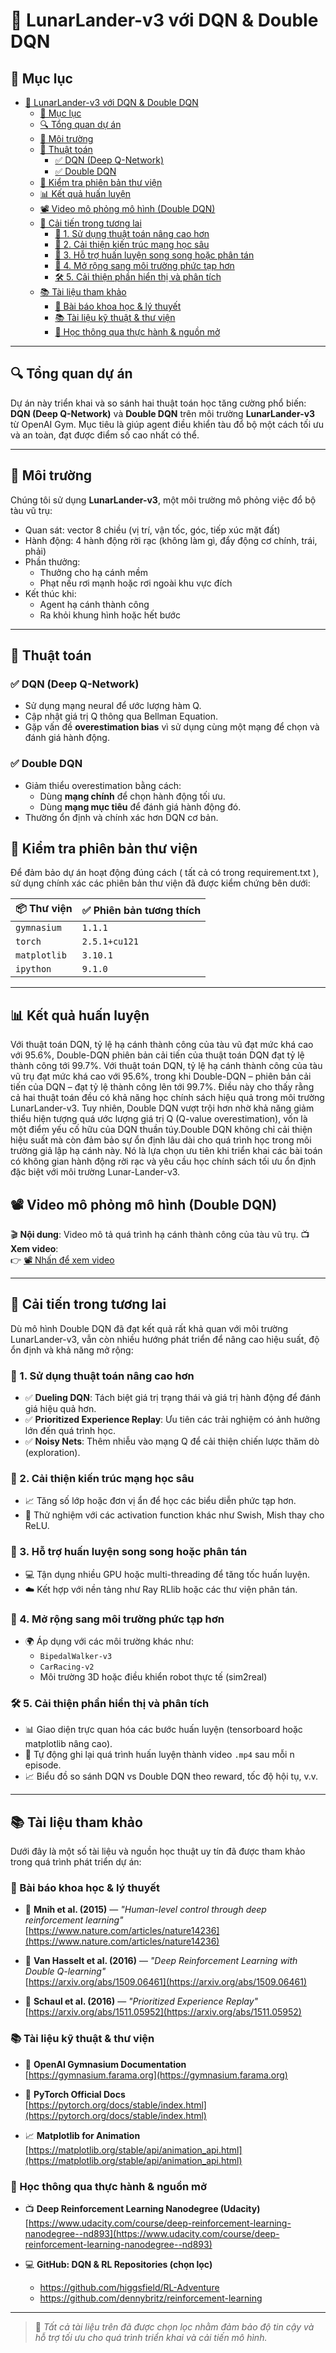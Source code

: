 # 🚀 LunarLander-v3 với DQN & Double DQN

## 📑 Mục lục
- [🚀 LunarLander-v3 với DQN \& Double DQN](#-lunarlander-v3-với-dqn--double-dqn)
  - [📑 Mục lục](#-mục-lục)
  - [🔍 Tổng quan dự án](#-tổng-quan-dự-án)
  - [🌌 Môi trường](#-môi-trường)
  - [🧠 Thuật toán](#-thuật-toán)
    - [✅ DQN (Deep Q-Network)](#-dqn-deep-q-network)
    - [✅ Double DQN](#-double-dqn)
  - [🧪 Kiểm tra phiên bản thư viện](#-kiểm-tra-phiên-bản-thư-viện)
  - [📊 Kết quả huấn luyện](#-kết-quả-huấn-luyện)
  - [📽️ Video mô phỏng mô hình (Double DQN)](#️-video-mô-phỏng-mô-hình-double-dqn)
  - [🔮 Cải tiến trong tương lai](#-cải-tiến-trong-tương-lai)
    - [🚀 1. Sử dụng thuật toán nâng cao hơn](#-1-sử-dụng-thuật-toán-nâng-cao-hơn)
    - [🧠 2. Cải thiện kiến trúc mạng học sâu](#-2-cải-thiện-kiến-trúc-mạng-học-sâu)
    - [🧮 3. Hỗ trợ huấn luyện song song hoặc phân tán](#-3-hỗ-trợ-huấn-luyện-song-song-hoặc-phân-tán)
    - [🎯 4. Mở rộng sang môi trường phức tạp hơn](#-4-mở-rộng-sang-môi-trường-phức-tạp-hơn)
    - [🛠 5. Cải thiện phần hiển thị và phân tích](#-5-cải-thiện-phần-hiển-thị-và-phân-tích)
  - [📚 Tài liệu tham khảo](#-tài-liệu-tham-khảo)
    - [📄 Bài báo khoa học \& lý thuyết](#-bài-báo-khoa-học--lý-thuyết)
    - [📚 Tài liệu kỹ thuật \& thư viện](#-tài-liệu-kỹ-thuật--thư-viện)
    - [🎥 Học thông qua thực hành \& nguồn mở](#-học-thông-qua-thực-hành--nguồn-mở)

---

## 🔍 Tổng quan dự án

Dự án này triển khai và so sánh hai thuật toán học tăng cường phổ biến: **DQN (Deep Q-Network)** và **Double DQN** trên môi trường **LunarLander-v3** từ OpenAI Gym. Mục tiêu là giúp agent điều khiển tàu đổ bộ một cách tối ưu và an toàn, đạt được điểm số cao nhất có thể.

---

## 🌌 Môi trường

Chúng tôi sử dụng **LunarLander-v3**, một môi trường mô phỏng việc đổ bộ tàu vũ trụ:

- Quan sát: vector 8 chiều (vị trí, vận tốc, góc, tiếp xúc mặt đất)
- Hành động: 4 hành động rời rạc (không làm gì, đẩy động cơ chính, trái, phải)
- Phần thưởng:
  - Thưởng cho hạ cánh mềm
  - Phạt nếu rơi mạnh hoặc rơi ngoài khu vực đích
- Kết thúc khi:
  - Agent hạ cánh thành công
  - Ra khỏi khung hình hoặc hết bước

---

## 🧠 Thuật toán

### ✅ DQN (Deep Q-Network)

- Sử dụng mạng neural để ước lượng hàm Q.
- Cập nhật giá trị Q thông qua Bellman Equation.
- Gặp vấn đề **overestimation bias** vì sử dụng cùng một mạng để chọn và đánh giá hành động.

### ✅ Double DQN

- Giảm thiểu overestimation bằng cách:
  - Dùng **mạng chính** để chọn hành động tối ưu.
  - Dùng **mạng mục tiêu** để đánh giá hành động đó.
- Thường ổn định và chính xác hơn DQN cơ bản.

## 🧪 Kiểm tra phiên bản thư viện

Để đảm bảo dự án hoạt động đúng cách ( tất cả có trong requirement.txt ), sử dụng chính xác các phiên bản thư viện đã được kiểm chứng bên dưới:

| 📦 Thư viện        | ✅ Phiên bản tương thích |
|--------------------|--------------------------|
| `gymnasium`        | `1.1.1`                  |
| `torch`            | `2.5.1+cu121`            |
| `matplotlib`       | `3.10.1`                 |
| `ipython`          | `9.1.0`                  |

---

## 📊 Kết quả huấn luyện
Với thuật toán DQN, tỷ lệ hạ cánh thành công của tàu vũ đạt mức khá cao với 95.6%, Double-DQN phiên bản cải tiến của thuật toán DQN đạt tỷ lệ thành công tới 99.7%. Với thuật toán DQN, tỷ lệ hạ cánh thành công của tàu vũ trụ đạt mức khá cao với 95.6%, trong khi Double-DQN – phiên bản cải tiến của DQN – đạt tỷ lệ thành công lên tới 99.7%. Điều này cho thấy rằng cả hai thuật toán đều có khả năng học chính sách hiệu quả trong môi trường LunarLander-v3. Tuy nhiên, Double DQN vượt trội hơn nhờ khả năng giảm thiểu hiện tượng quá ước lượng giá trị Q (Q-value overestimation), vốn là một điểm yếu cố hữu của DQN thuần túy.Double DQN không chỉ cải thiện hiệu suất mà còn đảm bảo sự ổn định lâu dài cho quá trình học trong môi trường giả lập hạ cánh này. Nó là lựa chọn ưu tiên khi triển khai các bài toán có không gian hành động rời rạc và yêu cầu học chính sách tối ưu ổn định đặc biệt với môi trường Lunar-Lander-v3.  

## 📽️ Video mô phỏng mô hình (Double DQN)
🎬 **Nội dung**: Video mô tả quá trình hạ cánh thành công của tàu vũ trụ. 
📺 **Xem video**:  
👉 [📽️ Nhấn để xem video](lunar_lander_video.mp4)

---

## 🔮 Cải tiến trong tương lai

Dù mô hình Double DQN đã đạt kết quả rất khả quan với môi trường LunarLander-v3, vẫn còn nhiều hướng phát triển để nâng cao hiệu suất, độ ổn định và khả năng mở rộng:

### 🚀 1. Sử dụng thuật toán nâng cao hơn
- ✅ **Dueling DQN**: Tách biệt giá trị trạng thái và giá trị hành động để đánh giá hiệu quả hơn.
- ✅ **Prioritized Experience Replay**: Ưu tiên các trải nghiệm có ảnh hưởng lớn đến quá trình học.
- ✅ **Noisy Nets**: Thêm nhiễu vào mạng Q để cải thiện chiến lược thăm dò (exploration).

### 🧠 2. Cải thiện kiến trúc mạng học sâu
- 📈 Tăng số lớp hoặc đơn vị ẩn để học các biểu diễn phức tạp hơn.
- 🧪 Thử nghiệm với các activation function khác như Swish, Mish thay cho ReLU.

### 🧮 3. Hỗ trợ huấn luyện song song hoặc phân tán
- 💻 Tận dụng nhiều GPU hoặc multi-threading để tăng tốc huấn luyện.
- ☁️ Kết hợp với nền tảng như Ray RLlib hoặc các thư viện phân tán.

### 🎯 4. Mở rộng sang môi trường phức tạp hơn
- 🌍 Áp dụng với các môi trường khác như:
  - `BipedalWalker-v3`
  - `CarRacing-v2`
  - Môi trường 3D hoặc điều khiển robot thực tế (sim2real)

### 🛠 5. Cải thiện phần hiển thị và phân tích
- 📊 Giao diện trực quan hóa các bước huấn luyện (tensorboard hoặc matplotlib nâng cao).
- 🎥 Tự động ghi lại quá trình huấn luyện thành video `.mp4` sau mỗi n episode.
- 📈 Biểu đồ so sánh DQN vs Double DQN theo reward, tốc độ hội tụ, v.v.

---
## 📚 Tài liệu tham khảo

Dưới đây là một số tài liệu và nguồn học thuật uy tín đã được tham khảo trong quá trình phát triển dự án:

### 📄 Bài báo khoa học & lý thuyết

- 📘 **Mnih et al. (2015)** — *"Human-level control through deep reinforcement learning"*  
  [https://www.nature.com/articles/nature14236](https://www.nature.com/articles/nature14236)

- 📘 **Van Hasselt et al. (2016)** — *"Deep Reinforcement Learning with Double Q-learning"*  
  [https://arxiv.org/abs/1509.06461](https://arxiv.org/abs/1509.06461)

- 📘 **Schaul et al. (2016)** — *"Prioritized Experience Replay"*  
  [https://arxiv.org/abs/1511.05952](https://arxiv.org/abs/1511.05952)

### 📚 Tài liệu kỹ thuật & thư viện

- 🧠 **OpenAI Gymnasium Documentation**  
  [https://gymnasium.farama.org](https://gymnasium.farama.org)

- 🔧 **PyTorch Official Docs**  
  [https://pytorch.org/docs/stable/index.html](https://pytorch.org/docs/stable/index.html)

- 📈 **Matplotlib for Animation**  
  [https://matplotlib.org/stable/api/animation_api.html](https://matplotlib.org/stable/api/animation_api.html)

### 🎥 Học thông qua thực hành & nguồn mở

- 📺 **Deep Reinforcement Learning Nanodegree (Udacity)**  
  [https://www.udacity.com/course/deep-reinforcement-learning-nanodegree--nd893](https://www.udacity.com/course/deep-reinforcement-learning-nanodegree--nd893)

- 💻 **GitHub: DQN & RL Repositories (chọn lọc)**  
  - https://github.com/higgsfield/RL-Adventure
  - https://github.com/dennybritz/reinforcement-learning

---

> 🔎 *Tất cả tài liệu trên đã được chọn lọc nhằm đảm bảo độ tin cậy và hỗ trợ tối ưu cho quá trình triển khai và cải tiến mô hình.*

